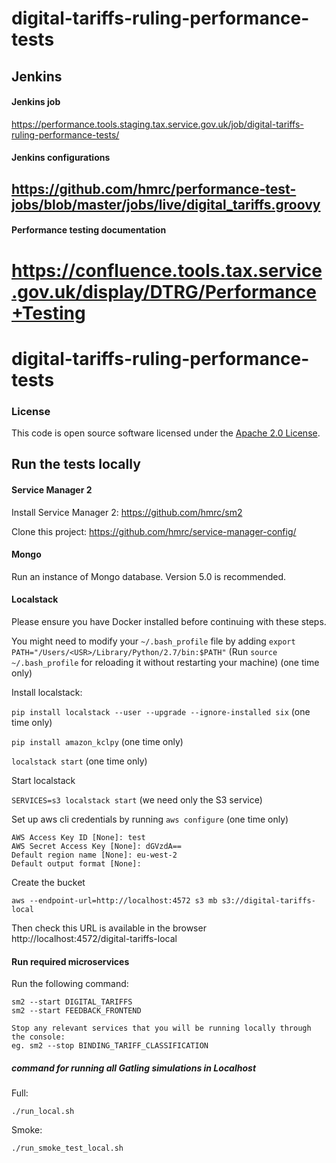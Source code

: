 # digital-tariffs-ruling-performance-tests

## Jenkins

#### Jenkins job
https://performance.tools.staging.tax.service.gov.uk/job/digital-tariffs-ruling-performance-tests/

#### Jenkins configurations
https://github.com/hmrc/performance-test-jobs/blob/master/jobs/live/digital_tariffs.groovy
---

#### Performance testing documentation 
https://confluence.tools.tax.service.gov.uk/display/DTRG/Performance+Testing
=======
# digital-tariffs-ruling-performance-tests

### License
This code is open source software licensed under the [Apache 2.0 License]("http://www.apache.org/licenses/LICENSE-2.0.html").

## Run the tests locally

#### Service Manager 2
Install Service Manager 2:
https://github.com/hmrc/sm2

Clone this project:
https://github.com/hmrc/service-manager-config/

#### Mongo
Run an instance of Mongo database. Version 5.0 is recommended.

#### Localstack
Please ensure you have Docker installed before continuing with these steps.

You might need to modify your `~/.bash_profile` file by adding `export PATH="/Users/<USR>/Library/Python/2.7/bin:$PATH"`
(Run `source ~/.bash_profile` for reloading it without restarting your machine) (one time only)

Install localstack:

`pip install localstack --user --upgrade --ignore-installed six` (one time only)

`pip install amazon_kclpy` (one time only)

`localstack start` (one time only)

Start localstack

`SERVICES=s3 localstack start` (we need only the S3 service)

Set up aws cli credentials by running `aws configure` (one time only)
```
AWS Access Key ID [None]: test
AWS Secret Access Key [None]: dGVzdA==
Default region name [None]: eu-west-2
Default output format [None]:
```

Create the bucket

`aws --endpoint-url=http://localhost:4572 s3 mb s3://digital-tariffs-local`

Then check this URL is available in the browser http://localhost:4572/digital-tariffs-local

#### Run required microservices
Run the following command:
```
sm2 --start DIGITAL_TARIFFS
sm2 --start FEEDBACK_FRONTEND

Stop any relevant services that you will be running locally through the console:
eg. sm2 --stop BINDING_TARIFF_CLASSIFICATION
```

##### command for running all Gatling simulations in Localhost

Full:
```shell
./run_local.sh
```

Smoke:
```shell
./run_smoke_test_local.sh
```
